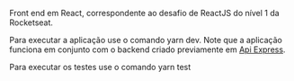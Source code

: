 Front end em React, correspondente ao desafio de ReactJS do nível 1 da Rocketseat.

Para executar a aplicação use o comando yarn dev.
Note que a aplicação funciona em conjunto com o backend criado previamente em [Api Express](https://github.com/TalesRK/Api-Express).

Para executar os testes use o comando yarn test
